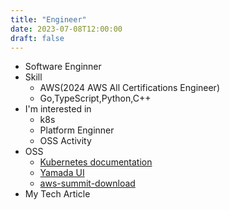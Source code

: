 ```yaml
---
title: "Engineer"
date: 2023-07-08T12:00:00
draft: false
---
```


- Software Enginner
- Skill
    - AWS(2024 AWS All Certifications Engineer)
    - Go,TypeScript,Python,C++
- I'm interested in
    - k8s
    - Platform Enginner
    - OSS Activity
- OSS
    - [Kubernetes documentation](https://github.com/kubernetes/website)
    - [Yamada UI](https://github.com/yamada-ui/yamada-ui)
    - [aws-summit-download](https://github.com/Kei-Ta/aws-summit-download)
- My Tech Article